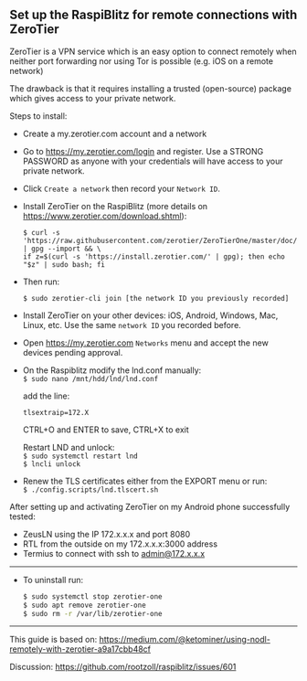 ## Set up the RaspiBlitz for remote connections with ZeroTier

ZeroTier is a VPN service which is an easy option to connect remotely when neither port forwarding nor using Tor is possible (e.g. iOS on a remote network)

The drawback is that it requires installing a trusted (open-source) package which gives access to your private network.  

Steps to install:

* Create a my.zerotier.com account and a network

* Go to https://my.zerotier.com/login and register. 
Use a STRONG PASSWORD as anyone with your credentials will have access to your private network.

* Click `Create a network` then record your `Network ID`.
* Install ZeroTier on the RaspiBlitz (more details on https://www.zerotier.com/download.shtml):  
  ```
  $ curl -s 'https://raw.githubusercontent.com/zerotier/ZeroTierOne/master/doc/contact%40zerotier.com.gpg' | gpg --import && \
  if z=$(curl -s 'https://install.zerotier.com/' | gpg); then echo "$z" | sudo bash; fi
  ```

* Then run:

    `$ sudo zerotier-cli join [the network ID you previously recorded]`

* Install ZeroTier on your other devices: iOS, Android, Windows, Mac, Linux, etc. Use the same `network ID` you recorded before.
* Open https://my.zerotier.com  `Networks` menu and accept the new devices pending approval.

* On the Raspiblitz modify the lnd.conf manually:  
`$ sudo nano /mnt/hdd/lnd/lnd.conf`  
    
    add the line:  
    ```
    tlsextraip=172.X
    ```
    CTRL+O and ENTER to save, CTRL+X to exit  

    Restart LND and unlock:  
    `$ sudo systemctl restart lnd`  
    `$ lncli unlock`

* Renew the TLS certificates either from the EXPORT menu or run:  
`$ ./config.scripts/lnd.tlscert.sh`

After setting up and activating ZeroTier on my Android phone successfully tested: 
* ZeusLN using the IP 172.x.x.x and port 8080
* RTL from the outside on my 172.x.x.x:3000 address 
* Termius to connect with ssh to admin@172.x.x.x
---
* To uninstall run:
    ```bash
    $ sudo systemctl stop zerotier-one
    $ sudo apt remove zerotier-one
    $ sudo rm -r /var/lib/zerotier-one
    ```
---

This guide is based on: https://medium.com/@ketominer/using-nodl-remotely-with-zerotier-a9a17cbb48cf

Discussion: https://github.com/rootzoll/raspiblitz/issues/601

